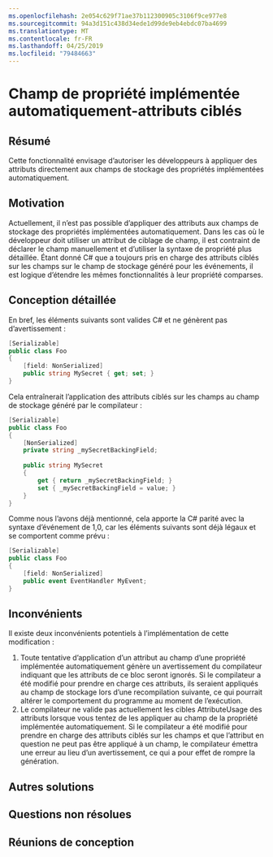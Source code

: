 ```yaml
---
ms.openlocfilehash: 2e054c629f71ae37b112300905c3106f9ce977e8
ms.sourcegitcommit: 94a3d151c438d34ede1d99de9eb4ebdc07ba4699
ms.translationtype: MT
ms.contentlocale: fr-FR
ms.lasthandoff: 04/25/2019
ms.locfileid: "79484663"
---
```

# <a name="auto-implemented-property-field-targeted-attributes"></a>Champ de propriété implémentée automatiquement-attributs ciblés

## <a name="summary"></a>Résumé
[summary]: #summary

Cette fonctionnalité envisage d’autoriser les développeurs à appliquer des attributs directement aux champs de stockage des propriétés implémentées automatiquement.

## <a name="motivation"></a>Motivation
[motivation]: #motivation

Actuellement, il n’est pas possible d’appliquer des attributs aux champs de stockage des propriétés implémentées automatiquement.  Dans les cas où le développeur doit utiliser un attribut de ciblage de champ, il est contraint de déclarer le champ manuellement et d’utiliser la syntaxe de propriété plus détaillée.  Étant donné C# que a toujours pris en charge des attributs ciblés sur les champs sur le champ de stockage généré pour les événements, il est logique d’étendre les mêmes fonctionnalités à leur propriété comparses.

## <a name="detailed-design"></a>Conception détaillée
[design]: #detailed-design

En bref, les éléments suivants sont valides C# et ne génèrent pas d’avertissement :

```csharp
[Serializable]
public class Foo 
{
    [field: NonSerialized]
    public string MySecret { get; set; }
}
```

Cela entraînerait l’application des attributs ciblés sur les champs au champ de stockage généré par le compilateur :

```csharp
[Serializable]
public class Foo 
{
    [NonSerialized]
    private string _mySecretBackingField;
    
    public string MySecret
    {
        get { return _mySecretBackingField; }
        set { _mySecretBackingField = value; }
    }
}
```

Comme nous l’avons déjà mentionné, cela apporte la C# parité avec la syntaxe d’événement de 1,0, car les éléments suivants sont déjà légaux et se comportent comme prévu :

```csharp
[Serializable]
public class Foo
{
    [field: NonSerialized]
    public event EventHandler MyEvent;
}
```

## <a name="drawbacks"></a>Inconvénients
[drawbacks]: #drawbacks

Il existe deux inconvénients potentiels à l’implémentation de cette modification :

1. Toute tentative d’application d’un attribut au champ d’une propriété implémentée automatiquement génère un avertissement du compilateur indiquant que les attributs de ce bloc seront ignorés.  Si le compilateur a été modifié pour prendre en charge ces attributs, ils seraient appliqués au champ de stockage lors d’une recompilation suivante, ce qui pourrait altérer le comportement du programme au moment de l’exécution.
1. Le compilateur ne valide pas actuellement les cibles AttributeUsage des attributs lorsque vous tentez de les appliquer au champ de la propriété implémentée automatiquement.  Si le compilateur a été modifié pour prendre en charge des attributs ciblés sur les champs et que l’attribut en question ne peut pas être appliqué à un champ, le compilateur émettra une erreur au lieu d’un avertissement, ce qui a pour effet de rompre la génération.

## <a name="alternatives"></a>Autres solutions
[alternatives]: #alternatives

## <a name="unresolved-questions"></a>Questions non résolues
[unresolved]: #unresolved-questions

## <a name="design-meetings"></a>Réunions de conception
